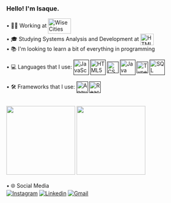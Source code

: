 ### Hello! I'm Isaque.

• 👨‍💼 Working at <a href="https://www.wisecities.io/pt/"><img align="center" alt="Wise Cities" height="40" width="60" src="https://sys.wisecities.io/assets/images/logos/logoWhite.svg"/></a>
<br>
• 🎓 Studying Systems Analysis and Development at <a href="https://www.univille.edu.br"><img align="center" alt="HTML5" height="30" width="35" src="https://i.pinimg.com/originals/05/ce/23/05ce23e975a0dd33e9fb54bc65116429.png"/><a>
<br>
• 📚 I'm looking to learn a bit of everything in programming
<br>
<div>
  <div>
    • 💻 Languages that I use: <a target="_blank" rel="noopener noreferrer nofollow" href=""><img align="center" alt="JavaScript" height="40" width="40" src="https://static.vecteezy.com/system/resources/previews/027/127/463/non_2x/javascript-logo-javascript-icon-transparent-free-png.png"/></a>
    <a target="_blank" rel="noopener noreferrer nofollow" href=""><img align="center" alt="HTML5" height="40" width="40" src="https://media.stacktips.com/media/uploads/categories/html5.png"/></a>
    <a target="_blank" rel="noopener noreferrer nofollow" href=""><img align="center" alt="CSS3" height="30" width="30" src="https://www.svgrepo.com/show/349330/css3.svg"/></a>
    <a target="_blank" rel="noopener noreferrer nofollow" href=""><img align="center" alt="Java" height="40" width="40" src="https://cdn.icon-icons.com/icons2/2415/PNG/512/java_original_wordmark_logo_icon_146459.png"/></a>
    <a target="_blank" rel="noopener noreferrer nofollow" href=""><img align="center" alt="TypeScript" height="30" width="30" src="https://static-00.iconduck.com/assets.00/typescript-icon-icon-1024x1024-vh3pfez8.png"/></a>
    <a target="_blank" rel="noopener noreferrer nofollow" href=""><img align="center" alt="SQL" height="40" width="40" src="https://cdn-icons-png.flaticon.com/512/3161/3161133.png"/></a>
  </div>
   <br>
  <div>
    • 🛠️ Frameworks that I use: <a target="_blank" rel="noopener noreferrer nofollow" href=""><img align="center" alt="Angular" height="30" width="30" src="https://static-00.iconduck.com/assets.00/file-type-angular-icon-1907x2048-tobdkjt1.png"/></a>
    <a target="_blank" rel="noopener noreferrer nofollow" href=""><img align="center" alt="React" height="30" width="30" src="https://upload.wikimedia.org/wikipedia/commons/thumb/a/a7/React-icon.svg/2300px-React-icon.svg.png"/></a>
  </div>
   <br>
   <br>
</div>
<div>
  <img height="180cm" src="https://github-readme-stats.vercel.app/api?username=isaquesasse&theme=transparent&show_icons=true"/>
      
  <img height="180cm" src="https://github-readme-stats.vercel.app/api/top-langs/?username=isaquesasse&size_weight=0.5&theme=transparent&hide_progress=true"/>
</div>
<br>
<div>
 • 🌐 Social Media
 <br>
 <a rel="noopener noreferrer nofollow" href="https://www.instagram.com/isaque_sasse/"><img align="center" alt="Instagram" src="https://img.shields.io/badge/Instagram-E4405F?style=for-the-badge&logo=instagram&logoColor=white"/></a>
  <a rel="noopener noreferrer nofollow" href="https://www.linkedin.com/in/isaque-sasse/"><img align="center" alt="Linkedin" src="https://img.shields.io/badge/LinkedIn-0077B5?style=for-the-badge&logo=linkedin&logoColor=white"/></a>
  <a rel="noopener noreferrer nofollow" href="mailto:isaquesasse@gmail.com"><img align="center" alt="Gmail" src="https://img.shields.io/badge/Gmail-D14836?style=for-the-badge&logo=gmail&logoColor=white"/></a>
</div>
